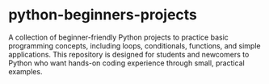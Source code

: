 # python-beginners-projects
A collection of beginner-friendly Python projects to practice basic programming concepts, including loops, conditionals, functions, and simple applications.  This repository is designed for students and newcomers to Python who want hands-on coding experience through small, practical examples.
